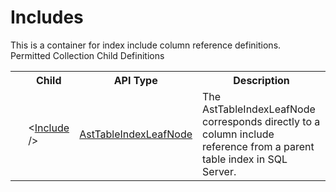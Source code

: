 # Includes

<div class="LanguageSummary"><div class ="SummaryItem">This is a container for index include column reference definitions.</div></div><div class="SchemaBindingGroup"><div class="SchemaBindingGroupHeader">Permitted Collection Child Definitions</div><table id="SchemaBindingList" class="SchemaBindingList"><tbody><tr><th class="SchemaBindingIconColumnHeader">&nbsp;</th><th class="SchemaBindingNameColumnHeader">Child</th><th class="SchemaBindingTypeColumnHeader">API Type</th><th class="SchemaBindingSummaryColumnHeader">Description</th></tr><tr class="cd0"><td class="SchemaBindingIcon"><div class="NotRequired" /></td><td class="SchemaBindingName"><span class="punc">&lt;</span><a href=../api-reference/Varigence.Languages.Biml.Table.AstTableIndexLeafNode.html">Include</a><span class="punc"> /&gt;</span></td><td class="SchemaBindingType"><a href="Varigence.Languages.Biml.Table.AstTableIndexLeafNode.html">AstTableIndexLeafNode</a></td><td class="SchemaBindingSummary">The AstTableIndexLeafNode corresponds directly to a column include reference from a parent table index in SQL Server.</td></tr></tbody></table></div>